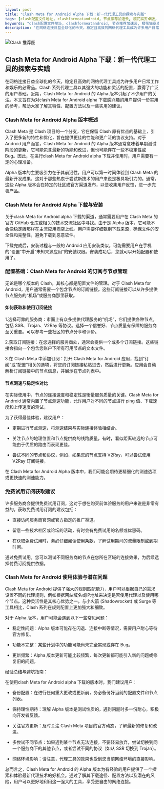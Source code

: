 ```yaml
---
layout: post
title: "Clash Meta for Android Alpha 下载：新一代代理工具的探索与实践"
tags: [clash配置文件地址, clashformeatandroid, 节点推荐加速云, 樱花猫安卓版, clash在线订阅, clash配置yaml下载, clash节点购买推荐]
keywords: "clash配置文件地址, clashformeatandroid, 节点推荐加速云, 樱花猫安卓版, clash在线订阅, clash配置yaml下载, clash节点购买推荐"
description: "在网络连接日益全球化的今天，稳定且高效的网络代理工具成为许多用户日常工作和娱乐的必需品。Clash 系列代理工具以其强大的功能和灵活的配置，赢得了广泛的用户基础。近期，Clash Meta for Android 的 Alpha 版本引起了不少用户的关注。本文旨在为对clash Meta for Android alpha 下载感兴趣的用户提供一份实用的参考，帮助大家了解其特性、配置方法以及一些实用的建议。"
---
```


![Clash 推荐图](https://clashjd.github.io/assets/img/免费节点订阅.png)

## Clash Meta for Android Alpha 下载：新一代代理工具的探索与实践

在网络连接日益全球化的今天，稳定且高效的网络代理工具成为许多用户日常工作和娱乐的必需品。Clash 系列代理工具以其强大的功能和灵活的配置，赢得了广泛的用户基础。近期，Clash Meta for Android 的 Alpha 版本引起了不少用户的关注。本文旨在为对clash Meta for Android alpha 下载感兴趣的用户提供一份实用的参考，帮助大家了解其特性、配置方法以及一些实用的建议。

### Clash Meta for Android Alpha 版本概述

Clash Meta 是 Clash 项目的一个分支，它在保留 Clash 原有优点的基础上，引入了更多新的特性和优化，旨在提供更佳的性能和更广泛的协议支持。对于 Android 用户而言，Clash Meta for Android 的 Alpha 版本通常意味着早期测试阶段的更新，它可能包含最新的功能和改进，但也可能存在一些不稳定性或 Bug。因此，在进行clash Meta for Android alpha 下载并使用时，用户需要有一定的心理准备。

Alpha 版本的主要吸引力在于其前沿性。用户可以第一时间体验到 Clash Meta 的最新开发成果，这对于那些热衷于尝试新技术的用户来说是极具吸引力的。通常，这些 Alpha 版本会在特定的社区或官方渠道发布，以便收集用户反馈，进一步完善产品。

### Clash Meta for Android Alpha 下载与安装

关于clash Meta for Android alpha 下载的渠道，通常需要用户在 Clash Meta 的官方 GitHub 仓库或相关的技术交流社区中寻找。由于是 Alpha 版本，它可能不会像稳定版那样在主流应用商店上线。用户需要仔细甄别下载来源，确保文件的安全性和完整性，避免下载到恶意软件。

下载完成后，安装过程与一般的 Android 应用安装类似。可能需要用户在手机的“设置”中开启“未知来源应用”的安装权限。安装成功后，您就可以开始配置和使用了。

### 配置基础：Clash Meta for Android 的订阅与节点管理

无论是哪个版本的 Clash，其核心都是配置文件的管理。对于 Clash Meta for Android，用户通常需要一个包含节点的订阅链接。这些订阅链接可以从许多提供节点服务的“机场”或服务商那里获取。

#### 如何获取和使用订阅链接

1.选择可靠的服务商：市面上有众多提供代理服务的“机场”，它们提供各种节点，包括 SSR、Trojan、V2Ray 等协议。选择一个信誉好、节点质量有保障的服务商至关重要。可以参考一些社区的节点分享和评价。

2.获取订阅链接：在您选择的服务商处，通常会提供一个或多个订阅链接。这些链接会指向一个包含您账户下所有可用节点的文本文件。

3.在 Clash Meta 中添加订阅：打开 Clash Meta for Android 应用，找到“订阅”或“配置”相关的选项，将您的订阅链接粘贴进去，然后进行更新。应用会自动解析订阅链接中的节点信息，并展示在节点列表中。

#### 节点测速与稳定性对比

在实际使用中，节点的连接速度和稳定性是衡量服务质量的关键。Clash Meta for Android 通常内置了节点测速功能，允许用户对不同的节点进行 ping 值、下载速度和上传速度的测试。

为了获得最佳体验，建议用户：

- 定期进行节点测速，将测速结果与实际连接体验相结合。

- 关注节点的地理位置和节点提供商的线路质量。有时，看似距离较远的节点可能由于优质的路由而表现更佳。

- 尝试不同的节点和协议，例如，如果您的节点支持 V2Ray，可以尝试使用 V2Ray 订阅链接。

在 Clash Meta for Android Alpha 版本中，我们可能会期待更精细化的测速选项或更快速的测速能力。

### 免费试用订阅获取建议

许多服务商会提供免费试用订阅，这对于想在购买前体验服务的用户来说是非常有益的。获取免费试用订阅的建议包括：

- 直接访问服务商官网或官方指定的推广渠道。

- 留意一些技术社区或论坛的活动，有时会有免费试用的名额或优惠码。

- 在获取免费试用时，务必仔细阅读使用条款，了解试用期间的流量限制或到期时间。

通过免费试用，您可以测试不同服务商的节点在您所在区域的连接效果，为后续选择付费订阅提供依据。

### Clash Meta for Android 使用体验与潜在问题

Clash Meta for Android 提供了强大的规则匹配能力，用户可以根据自己的需求设置不同的代理规则，例如根据网站域名或IP地址来决定是否使用代理以及使用哪个节点。这种灵活性是其核心优势之一。与小火箭 (Shadowrocket) 或 Surge 等工具相比，Clash 系列在规则配置上更加强大和细致。

对于 Alpha 版本，用户可能会遇到以下一些常见问题：

- 稳定性问题：Alpha 版本可能存在闪退、连接中断等情况，需要用户耐心等待官方修复。

- 功能不完整：某些计划中的功能可能尚未完全实现或存在 Bug。

- 更新频繁：Alpha 版本更新可能比较频繁，每次更新都可能引入新的问题或修复旧的问题。

经验总结与避坑指南：

在使用clash Meta for Android alpha 下载的版本时，我们建议用户：

- 备份配置：在进行任何重大更改或更新前，务必备份好当前的配置文件和节点列表。

- 保持理性期待：理解 Alpha 版本是测试性质的，遇到问题时多一份耐心，积极向开发者反馈。

- 关注官方更新：及时关注 Clash Meta 项目的官方动态，了解最新的修复和改进。

- 多尝试不同节点：如果遇到某个节点无法连接，不要轻易放弃，尝试切换到同一个服务商下的其他节点，或者尝试不同的协议（如从 SSR 切换到 Trojan）。

- 网络环境影响：请注意，代理工具的效果也受到您当前网络环境的直接影响。

总而言之，Clash Meta for Android 的 Alpha 版本为有经验的用户提供了一个探索和体验最新代理技术的好机会。通过了解其下载途径、配置方法以及潜在的风险，用户可以更好地利用这一强大的工具，享受更自由的网络连接。